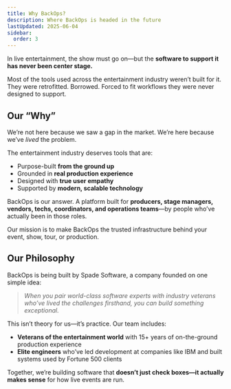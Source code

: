 ```yaml
---
title: Why BackOps?
description: Where BackOps is headed in the future
lastUpdated: 2025-06-04
sidebar:
  order: 3
---
```


In live entertainment, the show must go on—but the **software to support it has never been center stage.**

Most of the tools used across the entertainment industry weren’t built for it. They were retrofitted. Borrowed. Forced to fit workflows they were never designed to support.

## Our “Why”

We’re not here because we saw a gap in the market.
We’re here because we’ve _lived_ the problem.

The entertainment industry deserves tools that are:

- Purpose-built **from the ground up**
- Grounded in **real production experience**
- Designed with **true user empathy**
- Supported by **modern, scalable technology**

BackOps is our answer.
A platform built for **producers, stage managers, vendors, techs, coordinators, and operations teams**—by people who’ve actually been in those roles.

Our mission is to make BackOps the trusted infrastructure behind your event, show, tour, or production.


## Our Philosophy
BackOps is being built by Spade Software, a company founded on one simple idea:

> _When you pair world-class software experts with industry veterans who’ve lived the challenges firsthand, you can build something exceptional._

This isn’t theory for us—it’s practice. Our team includes:
- **Veterans of the entertainment world** with 15+ years of on-the-ground production experience
- **Elite engineers** who’ve led development at companies like IBM and built systems used by Fortune 500 clients

Together, we’re building software that **doesn’t just check boxes—it actually makes sense** for how live events are run.